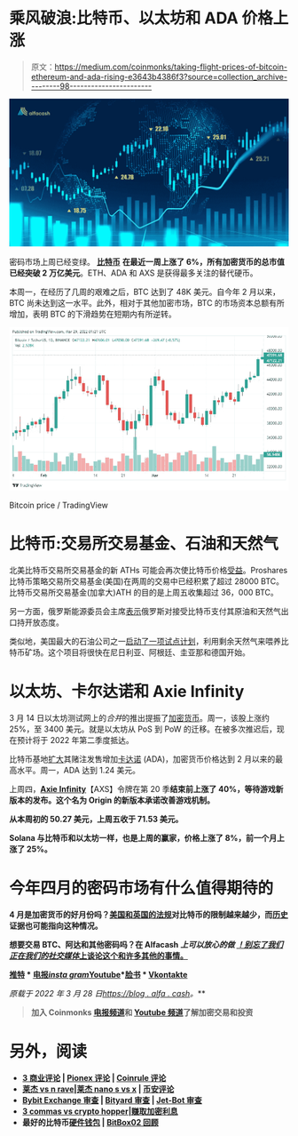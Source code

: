 # 乘风破浪:比特币、以太坊和 ADA 价格上涨

> 原文：<https://medium.com/coinmonks/taking-flight-prices-of-bitcoin-ethereum-and-ada-rising-e3643b4386f3?source=collection_archive---------98----------------------->

![](img/f760e2b477f8d21c0fd61b48368497fc.png)

密码市场上周已经变绿。 [**比特币**](https://blog.alfa.cash/alfacash-glossary/bitcoin/) **在最近一周上涨了 6%，所有加密货币的总市值已经突破 2 万亿美元**。ETH、ADA 和 AXS 是获得最多关注的替代硬币。

本周一，在经历了几周的艰难之后，BTC 达到了 48K 美元。自今年 2 月以来，BTC 尚未达到这一水平。此外，相对于其他加密市场，BTC 的市场资本总额有所增加，表明 BTC 的下滑趋势在短期内有所逆转。

![](img/0e903ad08e4cda899ac2fa358bbe790d.png)

Bitcoin price / TradingView

# 比特币:交易所交易基金、石油和天然气

北美比特币交易所交易基金的新 ATHs 可能会再次使比特币价格[受益](https://blog.alfa.cash/2022/02/07/new-bitcoin-etf-approved-us-market-recovers/)。Proshares 比特币策略交易所交易基金(美国)在两周的交易中已经积累了超过 28000 BTC。比特币交易所交易基金(加拿大)ATH 的目的是上周五收集超过 36，000 BTC。

另一方面，俄罗斯能源委员会主席[表示](http://pressmia.ru/pressclub/20220324/953580633.html)俄罗斯对接受比特币支付其原油和天然气出口持开放态度。

类似地，美国最大的石油公司之一[启动了一项试点计划](https://www.bloomberg.com/news/articles/2022-03-24/exxon-considers-taking-gas-to-bitcoin-pilot-to-four-countries)，利用剩余天然气来喂养比特币矿场。这个项目将很快在尼日利亚、阿根廷、圭亚那和德国开始。

# 以太坊、卡尔达诺和 Axie Infinity

3 月 14 日以太坊测试网上的*合并*的推出提振了[加密货币](https://blog.alfa.cash/alfacash-glossary/cryptocurrency/)。周一，该股上涨约 25%，至 3400 美元。就是以太坊从 PoS 到 PoW 的迁移。在被多次推迟后，现在预计将于 2022 年第二季度抵达。

比特币基地[扩大](https://blog.coinbase.com/coinbase-expands-staking-offerings-to-include-cardano-e5cb35f7fb0e?gi=21d351837045)其赌注发售增加[卡达诺](https://blog.alfa.cash/2021/09/12/cardano-vs-ethereum-which-one-better/) (ADA)，加密货币价格达到 2 月以来的最高水平。周一，ADA 达到 1.24 美元。

上周四，**[**Axie Infinity**](https://blog.alfa.cash/2021/11/11/play-to-earn-cryptos-axie-future-videogames/)**【AXS】令牌在第 20 季**结束前上涨了 40%，等待游戏新版本的发布。这个名为 Origin 的新版本承诺改善游戏机制。**

**从本周初的 50.27 美元，上周五收于 71.53 美元。**

**Solana 与比特币和以太坊一样，也是上周的赢家，价格上涨了 8%，前一个月上涨了 25%。**

# **今年四月的密码市场有什么值得期待的**

**4 月是加密货币的好月份吗？[美国和英国的法规](https://blog.alfa.cash/2022/03/20/overview-new-crypto-regulations-worldwide-2022/)对比特币的限制越来越少，而[历史](https://forbes.co/2021/03/29/actualidad/por-que-abril-podria-ser-el-mes-en-el-que-bitcoin-repunte/)证据也可能指向这种情况。**

**想要交易 BTC、阿达和其他密码吗？在 Alfacash *上可以放心的做* [*！别忘了我们正在我们的社交媒体*上谈论这个和许多其他的事情。](https://www.alfa.cash/buy/ethereum)**

**[推特](https://twitter.com/alfacash_crypto) * [电报](https://t.me/AlfacashCommunity)*[insta gram](https://www.instagram.com/alfacashstore)*[Youtube](https://www.youtube.com/channel/UCOl4fdRHj8AseQ5b6z9udaw)*[脸书](https://www.facebook.com/alfacashstore) * [Vkontakte](https://vk.com/alfacashcrypto)**

***原载于 2022 年 3 月 28 日*[*https://blog . alfa . cash*](https://blog.alfa.cash/2022/03/28/taking-flight-prices-bitcoin-ethereum-ada-rising/)*。***

> **加入 Coinmonks [电报频道](https://t.me/coincodecap)和 [Youtube 频道](https://www.youtube.com/c/coinmonks/videos)了解加密交易和投资**

# **另外，阅读**

*   **[3 商业评论](/coinmonks/3commas-review-an-excellent-crypto-trading-bot-2020-1313a58bec92) | [Pionex 评论](https://coincodecap.com/pionex-review-exchange-with-crypto-trading-bot) | [Coinrule 评论](/coinmonks/coinrule-review-2021-a-beginner-friendly-crypto-trading-bot-daf0504848ba)**
*   **[莱杰 vs n rave](/coinmonks/ledger-vs-ngrave-zero-7e40f0c1d694)|[莱杰 nano s vs x](/coinmonks/ledger-nano-s-vs-x-battery-hardware-price-storage-59a6663fe3b0) | [币安评论](/coinmonks/binance-review-ee10d3bf3b6e)**
*   **[Bybit Exchange 审查](/coinmonks/bybit-exchange-review-dbd570019b71) | [Bityard 审查](https://coincodecap.com/bityard-reivew) | [Jet-Bot 审查](https://coincodecap.com/jet-bot-review)**
*   **[3 commas vs crypto hopper](/coinmonks/3commas-vs-pionex-vs-cryptohopper-best-crypto-bot-6a98d2baa203)|[赚取加密利息](/coinmonks/earn-crypto-interest-b10b810fdda3)**
*   **最好的比特币[硬件钱包](/coinmonks/hardware-wallets-dfa1211730c6) | [BitBox02 回顾](/coinmonks/bitbox02-review-your-swiss-bitcoin-hardware-wallet-c36c88fff29)**